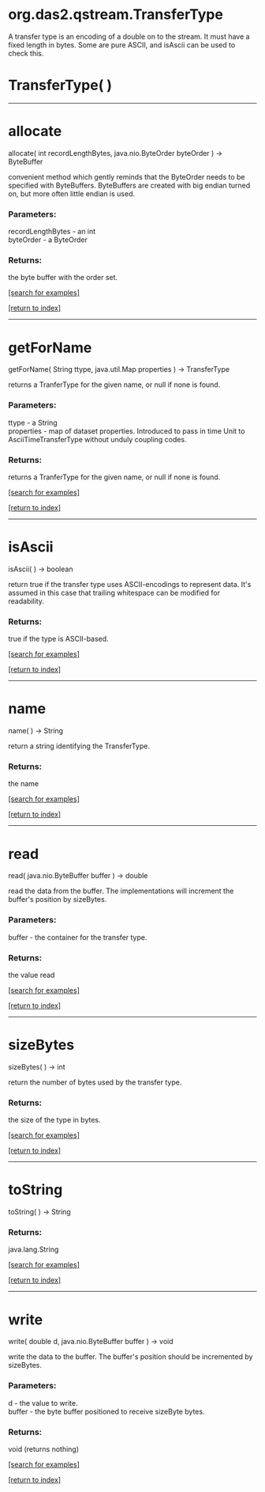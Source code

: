 # org.das2.qstream.TransferType

A transfer type is an encoding of a double on to the stream.  It must have a fixed length in bytes.
 Some are pure ASCII, and isAscii can be used to check this.

# TransferType( )


***
<a name="allocate"></a>
# allocate
allocate( int recordLengthBytes, java.nio.ByteOrder byteOrder ) &rarr; ByteBuffer

convenient method which gently reminds that the ByteOrder needs to be
 specified with ByteBuffers.  ByteBuffers are created with big endian 
 turned on, but more often little endian is used.

### Parameters:
recordLengthBytes - an int
<br>byteOrder - a ByteOrder

### Returns:
the byte buffer with the order set.

<a href="https://github.com/autoplot/dev/search?q=allocate&unscoped_q=allocate">[search for examples]</a>

<a href="https://github.com/autoplot/documentation/blob/master/javadoc/index-all.md">[return to index]</a>

***
<a name="getForName"></a>
# getForName
getForName( String ttype, java.util.Map properties ) &rarr; TransferType

returns a TranferType for the given name, or null if none is found.

### Parameters:
ttype - a String
<br>properties - map of dataset properties.  Introduced to pass in time Unit to AsciiTimeTransferType without unduly coupling codes.

### Returns:
returns a TranferType for the given name, or null if none is found.

<a href="https://github.com/autoplot/dev/search?q=getForName&unscoped_q=getForName">[search for examples]</a>

<a href="https://github.com/autoplot/documentation/blob/master/javadoc/index-all.md">[return to index]</a>

***
<a name="isAscii"></a>
# isAscii
isAscii(  ) &rarr; boolean

return true if the transfer type uses ASCII-encodings to represent data.
 It's assumed in this case that trailing whitespace can be modified for
 readability.

### Returns:
true if the type is ASCII-based.

<a href="https://github.com/autoplot/dev/search?q=isAscii&unscoped_q=isAscii">[search for examples]</a>

<a href="https://github.com/autoplot/documentation/blob/master/javadoc/index-all.md">[return to index]</a>

***
<a name="name"></a>
# name
name(  ) &rarr; String

return a string identifying the TransferType.

### Returns:
the name

<a href="https://github.com/autoplot/dev/search?q=name&unscoped_q=name">[search for examples]</a>

<a href="https://github.com/autoplot/documentation/blob/master/javadoc/index-all.md">[return to index]</a>

***
<a name="read"></a>
# read
read( java.nio.ByteBuffer buffer ) &rarr; double

read the data from the buffer.  The implementations will increment the 
 buffer's position by sizeBytes.

### Parameters:
buffer - the container for the transfer type.

### Returns:
the value read

<a href="https://github.com/autoplot/dev/search?q=read&unscoped_q=read">[search for examples]</a>

<a href="https://github.com/autoplot/documentation/blob/master/javadoc/index-all.md">[return to index]</a>

***
<a name="sizeBytes"></a>
# sizeBytes
sizeBytes(  ) &rarr; int

return the number of bytes used by the transfer type.

### Returns:
the size of the type in bytes.

<a href="https://github.com/autoplot/dev/search?q=sizeBytes&unscoped_q=sizeBytes">[search for examples]</a>

<a href="https://github.com/autoplot/documentation/blob/master/javadoc/index-all.md">[return to index]</a>

***
<a name="toString"></a>
# toString
toString(  ) &rarr; String



### Returns:
java.lang.String


<a href="https://github.com/autoplot/dev/search?q=toString&unscoped_q=toString">[search for examples]</a>

<a href="https://github.com/autoplot/documentation/blob/master/javadoc/index-all.md">[return to index]</a>

***
<a name="write"></a>
# write
write( double d, java.nio.ByteBuffer buffer ) &rarr; void

write the data to the buffer.  The buffer's position should be incremented by sizeBytes.

### Parameters:
d - the value to write.
<br>buffer - the byte buffer positioned to receive sizeByte bytes.

### Returns:
void (returns nothing)


<a href="https://github.com/autoplot/dev/search?q=write&unscoped_q=write">[search for examples]</a>

<a href="https://github.com/autoplot/documentation/blob/master/javadoc/index-all.md">[return to index]</a>


